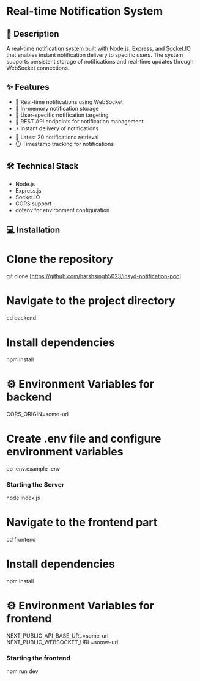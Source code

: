 # Real-time Notification System

## 📝 Description
A real-time notification system built with Node.js, Express, and Socket.IO that enables instant notification delivery to specific users. The system supports persistent storage of notifications and real-time updates through WebSocket connections.

## ✨ Features
- 🚀 Real-time notifications using WebSocket
- 💾 In-memory notification storage
- 🎯 User-specific notification targeting
- 📱 REST API endpoints for notification management
- ⚡ Instant delivery of notifications
- 🔄 Latest 20 notifications retrieval
- ⏱️ Timestamp tracking for notifications

## 🛠️ Technical Stack
- Node.js
- Express.js
- Socket.IO
- CORS support
- dotenv for environment configuration

## 💻 Installation

# Clone the repository
git clone [https://github.com/harshsingh5023/insyd-notification-poc]

# Navigate to the project directory
cd backend

# Install dependencies
npm install

# ⚙️ Environment Variables for backend
CORS_ORIGIN=some-url

# Create .env file and configure environment variables
cp .env.example .env

### Starting the Server
node index.js

# Navigate to the frontend part
cd frontend

# Install dependencies
npm install

# ⚙️ Environment Variables for frontend

NEXT_PUBLIC_API_BASE_URL=some-url
NEXT_PUBLIC_WEBSOCKET_URL=somw-url


### Starting the frontend

npm run dev


